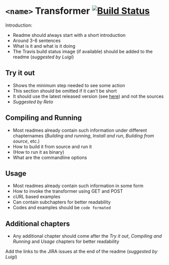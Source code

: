 # `<name>` Transformer [![Build Status](https://travis-ci.org/fusepoolP3/p3-pipeline-transformer.svg)](https://travis-ci.org/fusepoolP3/p3-pipeline-transformer)
Introduction:
* Readme should always start with a short introduction
* Around 3-6 sentences
* What is it and what is it doing
* The Travis build status image (if available) should be added to the readme (*suggested by Luigi*)

## Try it out
* Shows the minimum step needed to see some action
* This section should be omitted if it can't be short 
* It should use the latest released version (see [here](https://help.github.com/articles/linking-to-releases/)) and not the sources
* *Suggested by Reto*

## Compiling and Running
* Most readmes already contain such information under different chapternames (*Building and running*, *Install and run*, *Building from source*, etc.)
* How to build it from source and run it
* (How to run it as binary)
* What are the commandline options

## Usage
* Most readmes already contain such information in some form
* How to invoke the transformer using GET and POST
* cURL based examples
* Can contain subchapters for better readability
* Codes and examples should be `code formated` 

## Additional chapters
* Any additional chapter should come after the *Try it out*, *Compiling and Running* and *Usage* chapters for better readability


Add the links to the JIRA issues at the end of the readme (*suggested by Luigi*)
